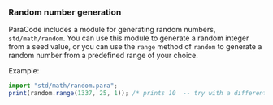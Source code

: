 ### Random number generation

ParaCode includes a module for generating random numbers, `std/math/random`.
You can use this module to generate a random integer from a seed value,
or you can use the `range` method of `random` to generate a random
number from a predefined range of your choice.

Example:

```javascript
import "std/math/random.para";
print(random.range(1337, 25, 1)); /* prints 10  -- try with a different seed! */
```
